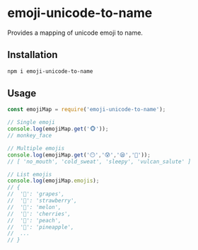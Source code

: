 # emoji-unicode-to-name

Provides a mapping of unicode emoji to name.

## Installation

```sh
npm i emoji-unicode-to-name
```

## Usage

```js
const emojiMap = require('emoji-unicode-to-name');

// Single emoji
console.log(emojiMap.get('🐵'));
// monkey_face

// Multiple emojis
console.log(emojiMap.get('😶','😰','😪','🖖'));
// [ 'no_mouth', 'cold_sweat', 'sleepy', 'vulcan_salute' ]

// List emojis
console.log(emojiMap.emojis);
// {
//  '🍇': 'grapes',
//  '🍓': 'strawberry',
//  '🍈': 'melon',
//  '🍒': 'cherries',
//  '🍑': 'peach',
//  '🍍': 'pineapple',
//  ...
// }
```
